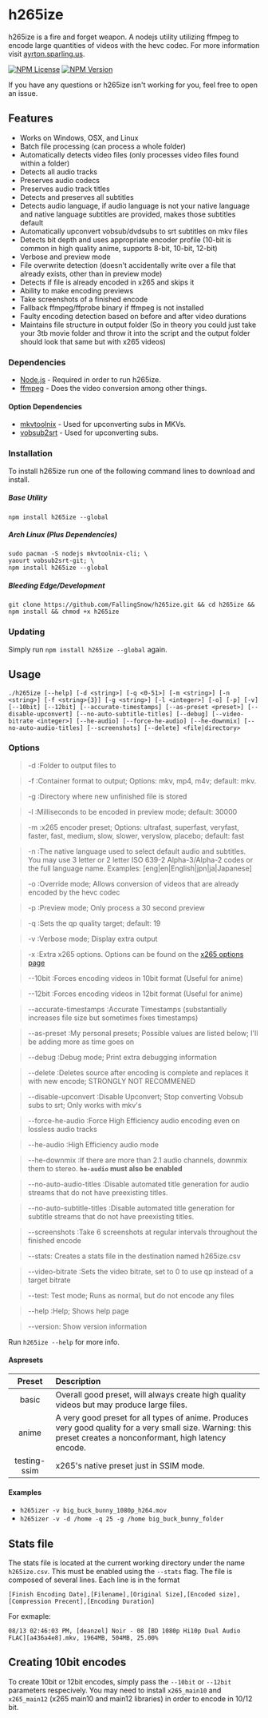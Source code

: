 # h265ize
h265ize is a fire and forget weapon. A nodejs utility utilizing ffmpeg to encode large quantities of videos with the hevc codec.
For more information visit [ayrton.sparling.us](https://ayrton.sparling.us/index.php/ultimate-x265hevc-encoding-script-h265ize/ "Ayrton Sparling").

[![NPM License](https://img.shields.io/npm/l/h265ize.svg)](https://raw.githubusercontent.com/FallingSnow/h265ize/master/LICENSE) [![NPM Version](https://img.shields.io/npm/v/h265ize.svg)](https://www.npmjs.com/package/h265ize)

If you have any questions or h265ize isn't working for you, feel free to open an issue.

## Features
- Works on Windows, OSX, and Linux
- Batch file processing (can process a whole folder)
- Automatically detects video files (only processes video files found within a folder)
- Detects all audio tracks
- Preserves audio codecs
- Preserves audio track titles
- Detects and preserves all subtitles
- Detects audio language, if audio language is not your native language and native language subtitles are provided, makes those subtitles default
- Automatically upconvert vobsub/dvdsubs to srt subtitles on mkv files
- Detects bit depth and uses appropriate encoder profile (10-bit is common in high quality anime, supports 8-bit, 10-bit, 12-bit)
- Verbose and preview mode
- File overwrite detection (doesn't accidentally write over a file that already exists, other than in preview mode)
- Detects if file is already encoded in x265 and skips it
- Ability to make encoding previews
- Take screenshots of a finished encode
- Fallback ffmpeg/ffprobe binary if ffmpeg is not installed
- Faulty encoding detection based on before and after video durations
- Maintains file structure in output folder (So in theory you could just take your 3tb movie folder and throw it into the script and the output folder should look that same but with x265 videos)

### Dependencies
- [Node.js](https://nodejs.org/en/) - Required in order to run h265ize.
- [ffmpeg](https://ffmpeg.org/) - Does the video conversion among other things.

#### Option Dependencies
- [mkvtoolnix](https://www.bunkus.org/videotools/mkvtoolnix/) - Used for upconverting subs in MKVs.
- [vobsub2srt](https://github.com/ruediger/VobSub2SRT) - Used for upconverting subs.

### Installation
To install h265ize run one of the following command lines to download and install.

##### Base Utility
```
npm install h265ize --global
```

##### Arch Linux (Plus Dependencies)
```
sudo pacman -S nodejs mkvtoolnix-cli; \
yaourt vobsub2srt-git; \
npm install h265ize --global
```

##### Bleeding Edge/Development
```
git clone https://github.com/FallingSnow/h265ize.git && cd h265ize && npm install && chmod +x h265ize
```

### Updating
Simply run `npm install h265ize --global` again.

## Usage
`./h265ize [--help] [-d <string>] [-q <0-51>] [-m <string>] [-n <string>] [-f <string>{3}] [-g <string>] [-l <integer>] [-o] [-p] [-v] [--10bit] [--12bit] [--accurate-timestamps] [--as-preset <preset>] [--disable-upconvert] [--no-auto-subtitle-titles] [--debug] [--video-bitrate <integer>] [--he-audio] [--force-he-audio] [--he-downmix] [--no-auto-audio-titles] [--screenshots] [--delete] <file|directory>`

### Options
> -d :Folder to output files to

> -f :Container format to output; Options: mkv, mp4, m4v; default: mkv.

> -g :Directory where new unfinished file is stored

> -l :Milliseconds to be encoded in preview mode; default: 30000

> -m :x265 encoder preset; Options: ultrafast, superfast, veryfast, faster, fast, medium, slow, slower, veryslow, placebo; default: fast

> -n :The native language used to select default audio and subtitles. You may use 3 letter or 2 letter ISO 639-2 Alpha-3/Alpha-2 codes or the full language name. Examples: [eng|en|English|jpn|ja|Japanese]

> -o :Override mode; Allows conversion of videos that are already encoded by the hevc codec

> -p :Preview mode; Only process a 30 second preview

> -q :Sets the qp quality target; default: 19

> -v :Verbose mode; Display extra output

> -x :Extra x265 options. Options can be found on the [x265 options page](https://x265.readthedocs.org/en/default/cli.html)

> --10bit :Forces encoding videos in 10bit format (Useful for anime)

> --12bit :Forces encoding videos in 12bit format (Useful for anime)

> --accurate-timestamps :Accurate Timestamps (substantially increases file size but sometimes fixes timestamps)

> --as-preset :My personal presets; Possible values are listed below; I'll be adding more as time goes on

> --debug :Debug mode; Print extra debugging information

> --delete :Deletes source after encoding is complete and replaces it with new encode; STRONGLY NOT RECOMMENED

> --disable-upconvert :Disable Upconvert; Stop converting Vobsub subs to srt; Only works with mkv's

> --force-he-audio :Force High Efficiency audio encoding even on lossless audio tracks

> --he-audio :High Efficiency audio mode

> --he-downmix :If there are more than 2.1 audio channels, downmix them to stereo. **`he-audio` must also be enabled**

> --no-auto-audio-titles :Disable automated title generation for audio streams that do not have preexisting titles.

> --no-auto-subtitle-titles :Disable automated title generation for subtitle streams that do not have preexisting titles.

> --screenshots :Take 6 screenshots at regular intervals throughout the finished encode

> --stats: Creates a stats file in the destination named h265ize.csv

> --video-bitrate :Sets the video bitrate, set to 0 to use qp instead of a target bitrate

> --test: Test mode; Runs as normal, but do not encode any files

> --help :Help; Shows help page

> --version: Show version information

Run `h265ize --help` for more info.

#### Aspresets <a name="aspresets"></a>
| Preset | Description |
|:---:|:---|
| basic | Overall good preset, will always create high quality videos but may produce large files. |
| anime | A very good preset for all types of anime. Produces very good quality for a very small size. Warning: this preset creates a nonconformant, high latency encode. |
| testing-ssim | x265's native preset just in SSIM mode. |

#### Examples
* `h265izer -v big_buck_bunny_1080p_h264.mov`
* `h265izer -v -d /home -q 25 -g /home big_buck_bunny_folder`

## Stats file
The stats file is located at the current working directory under the name `h265ize.csv`. This must be enabled using the `--stats` flag. The file is composed of several lines. Each line is in the format

`[Finish Encoding Date],[Filename],[Original Size],[Encoded size],[Compression Precent],[Encoding Duration]`

For exmaple:

`08/13 02:46:03 PM, [deanzel] Noir - 08 [BD 1080p Hi10p Dual Audio FLAC][a436a4e8].mkv, 1964MB, 504MB, 25.00%`

## Creating 10bit encodes
To create 10bit or 12bit encodes, simply pass the `--10bit` or `--12bit` parameters respecively. You may need to install `x265_main10` and `x265_main12` (x265 main10 and main12 libraries) in order to encode in 10/12 bit.
